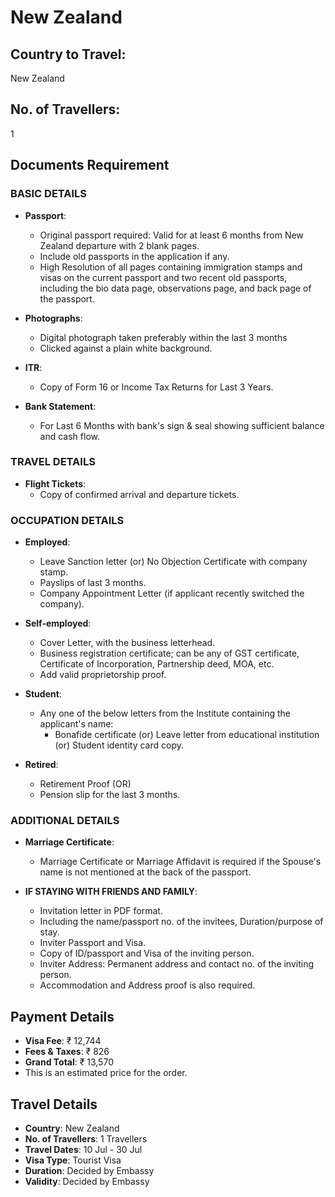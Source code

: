 # New Zealand

## Country to Travel:
New Zealand

## No. of Travellers:
1

## Documents Requirement

### BASIC DETAILS

- **Passport**:
  - Original passport required: Valid for at least 6 months from New Zealand departure with 2 blank pages.
  - Include old passports in the application if any.
  - High Resolution of all pages containing immigration stamps and visas on the current passport and two recent old passports, including the bio data page, observations page, and back page of the passport.

- **Photographs**:
  - Digital photograph taken preferably within the last 3 months
  - Clicked against a plain white background.

- **ITR**:
  - Copy of Form 16 or Income Tax Returns for Last 3 Years.

- **Bank Statement**:
  - For Last 6 Months with bank's sign & seal showing sufficient balance and cash flow.

### TRAVEL DETAILS

- **Flight Tickets**:
  - Copy of confirmed arrival and departure tickets.

### OCCUPATION DETAILS

- **Employed**:
  - Leave Sanction letter (or) No Objection Certificate with company stamp.
  - Payslips of last 3 months.
  - Company Appointment Letter (if applicant recently switched the company).

- **Self-employed**:
  - Cover Letter, with the business letterhead.
  - Business registration certificate; can be any of GST certificate, Certificate of Incorporation, Partnership deed, MOA, etc.
  - Add valid proprietorship proof.

- **Student**:
  - Any one of the below letters from the Institute containing the applicant's name:
    - Bonafide certificate (or) Leave letter from educational institution (or) Student identity card copy.

- **Retired**:
  - Retirement Proof (OR)
  - Pension slip for the last 3 months.

### ADDITIONAL DETAILS

- **Marriage Certificate**:
  - Marriage Certificate or Marriage Affidavit is required if the Spouse's name is not mentioned at the back of the passport.

- **IF STAYING WITH FRIENDS AND FAMILY**:
  - Invitation letter in PDF format.
  - Including the name/passport no. of the invitees, Duration/purpose of stay.
  - Inviter Passport and Visa.
  - Copy of ID/passport and Visa of the inviting person.
  - Inviter Address: Permanent address and contact no. of the inviting person.
  - Accommodation and Address proof is also required.

## Payment Details

- **Visa Fee**: ₹ 12,744
- **Fees & Taxes**: ₹ 826
- **Grand Total**: ₹ 13,570
- This is an estimated price for the order.

## Travel Details

- **Country**: New Zealand
- **No. of Travellers**: 1 Travellers
- **Travel Dates**: 10 Jul - 30 Jul
- **Visa Type**: Tourist Visa
- **Duration**: Decided by Embassy
- **Validity**: Decided by Embassy
